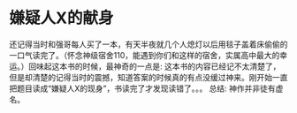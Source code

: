 # 嫌疑人X的献身

还记得当时和强哥每人买了一本，有天半夜就几个人熄灯以后用毯子盖着床偷偷的一口气读完了。（怀念神级宿舍110，能遇到你们和这样的宿舍，实属高中最大的幸运。）回味起这本书的时候，最神奇的一点是: 这本书的内容已经记不太清楚了，但是却清楚的记得当时的震撼，知道答案的时候真的有点没缓过神来。刚开始一直把题目读成“嫌疑人X的现身”，书读完了才发现读错了。。。
总结: 神作并非徒有虚名。
